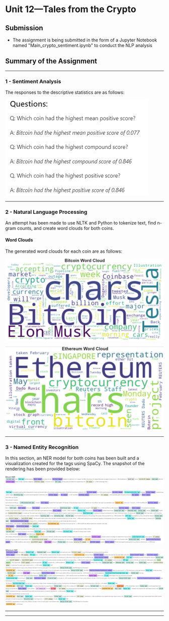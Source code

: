 # Unit 12—Tales from the Crypto

## Submission

* The assignment is being submitted in the form of a Jupyter Notebook named "Main_crypto_sentiment.ipynb" to conduct the NLP analysis


## Summary of the Assignment

----

### 1 - Sentiment Analysis

The responses to the descriptive statistics are as follows:

![Questions](Assignment_Snapshots/Questions.png)

---

### 2 - Natural Language Processing

An attempt has been made to use NLTK and Python to tokenize text, find n-gram counts, and create word clouds for both coins. 

#### Word Clouds

The generated word clouds for each coin are as follows:

![BTC Cloud](Assignment_Snapshots/BTC_WordCloud.png)

![ETH CLoud](Assignment_Snapshots/ETH_WordCloud.png)

---

### 3 - Named Entity Recognition

In this section, an NER model for both coins has been built and a visualization created for the tags using SpaCy. The snapshot of the rendering has been provided below:

![BTC NER](Assignment_Snapshots/BTC_NER.png)

![ETH NER](Assignment_Snapshots/ETH_NER.png)

---
---

